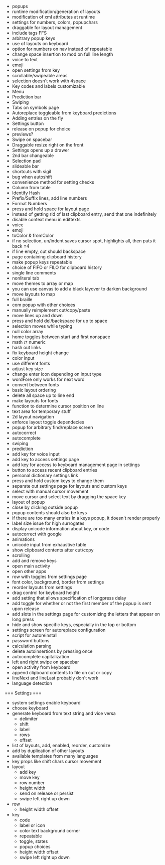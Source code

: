 + popups
+ runtime modification/generation of layouts
+ modification of xml attributes at runtime
+ settings for numbers, colors, popupchars
+ draggable for layout management
+ include tags FFS
+ arbitrary popup keys
+ use of layouts on keyboard
+ option for numbers on nav instead of repeatable
+ change space insertion to mod on full line length 
+ voice to text
+ emoji 
+ open settings from key
+ scrollable/swipeable areas
+ selection doesn't work with 4space
+ Key codes and labels customizable
+ Menu
+ Prediction bar
+ Swiping
+ Tabs on symbols page 
+ Autoreplace toggleable from keyboard predictions 
+ Adding entries on the fly
+ Settings button
+ release on popup for choice
+ previews? 
+ Swipe on spacebar
+ Draggable resize right on the front
+ Settings opens up a drawer
+ 2nd bar changeable
+ Selection pad
+ slideable bar
+ shortcuts with sigil
+ bug when autoshift
+ convenience method for setting checks
+ Column from table
+ Identify Hash
+ Prefix/Suffix lines, add line numbers
+ Format Numbers
+ press and hold space for layout page
+ instead of getting rid of last clipboard entry, send that one indefinitely
+ disable context menu in edittexts
+ voice
+ emoji
+ toColor & fromColor
+ if no selection, un/indent saves cursor spot, highlights all, then puts it back ±4
+ if line empty, cut should backspace
+ page containing clipboard history
+ make popup keys repeatable
+ choice of FIFO or FILO for clipboard history
+ single line comments
+ nonliteral tab
+ move themes to array or map
+ you can use canvas to add a black layover to darken background
+ move layouts to map
+ full braille
+ com popup with other choices
+ manually reimplement cut/copy/paste
+ move lines up and down
+ press and hold del/backspace for up to space
+ selection moves while typing
+ null color array
+ home toggles between start and first nonspace
+ math ⇄ numeric
+ hash out links
+ fix keyboard height change
+ color input
+ use different fonts
+ adjust key size
+ change enter icon depending on input type
+ wordFore only works for next word
+ convert between fonts
+ basic layout ordering
+ delete all space up to line end
+ make layouts for fonts
+ function to determine cursor position on line
+ text area for temporary stuff
+ 2d layout navigation
+ enforce layout toggle dependecies
+ popup for arbitrary find/replace screen
+ autocorrect
+ autocomplete
+ swiping
+ prediction
+ add key for voice input
+ add key to access settings page
+ add key for access to keyboard management page in settings
+ button to access recent clipboard entries
+ personal dictionary settings link
+ press and hold custom keys to change them
+ separate out settings page for layouts and custom keys
+ select with manual cursor movement
+ move cursor and select text by dragging the space key
+ layout of popup
+ close by clicking outside popup
+ popup contents should also be keys
+ if there are too many entries in a keys popup, it doesn't render properly
+ label size issue for high surrogates
+ display unicode information about key, or code
+ autocorrect with google
+ animations
+ unicode input from exhaustive table
+ show clipboard contents after cut/copy
+ scrolling
+ add and remove keys
+ open main activity
+ open other apps
+ row with toggles from settings page
+ font color, background, border from settings
+ reorder layouts from settings
+ drag control for keyboard height
+ add setting that allows specification of longpress delay
+ add toggle for whether or not the first member of the popup is sent upon release
+ add slots in the settings page for customizing the letters that appear on long press
+ hide and show specific keys, especially in the top or bottom
+ settings screen for autoreplace configuration
+ script for autoreinstall
+ password buttons
+ calculation parsing
+ delete autoinsertions by pressing once
+ autocomplete capitalization
+ left and right swipe on spacebar
+ open activity from keyboard
+ append clipboard contents to file on cut or copy
+ lineNext and lineLast probably don't work
+ language detection



=== Settings ===
+ system settings enable keyboard
+ choose keyboard
+ generate keyboard from text string and vice versa
    + delimiter
    + shift
    + label
    + rows
    + offset
+ list of layouts, add, enabled, reorder, customize
+ add by duplication of other layouts
+ available templates from many languages
+ key props like shift chars cursor movement
+ layout
    + add key
    + move key
    + row number
    + height width
    + send on release or persist
    + swipe left right up down
+ row
    + height width offset
+ key
    + code
    + label or icon
    + color text background corner
    + repeatable
    + toggle, states
    + popup choices
    + height width offset
    + swipe left right up down